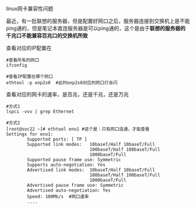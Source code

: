 linux网卡兼容性问题

最近，有一批联想的服务器，但是配置好网口之后，服务器连接到交换机上是不能ping通的，但是笔记本直连服务器是可以ping通的，这个是由于**联想的服务器的千兆口不能兼容百兆口的交换机所致**

查看对应的IP配置在

```shell
#查看所有的网口
ifconfig

#查看IP配置在哪个网口
ethtool -p enp2s0  #此时enp2s0对应的网口灯会闪
```



查看对应的网卡的速率，是百兆，还是千兆，还是万兆

```shell
#方式1
lspci -vvv | grep Ethernet

#方式2
[root@soc22 ~]# ethtool eno1 #这个是：只有网口连通，才能查看
Settings for eno1:
        Supported ports: [ TP ]
        Supported link modes:   10baseT/Half 10baseT/Full 
                                100baseT/Half 100baseT/Full 
                                1000baseT/Full 
        Supported pause frame use: Symmetric
        Supports auto-negotiation: Yes
        Advertised link modes:  10baseT/Half 10baseT/Full 
                                100baseT/Half 100baseT/Full 
                                1000baseT/Full 
        Advertised pause frame use: Symmetric
        Advertised auto-negotiation: Yes
        Speed: 100Mb/s  #网口速率
 		....
```











